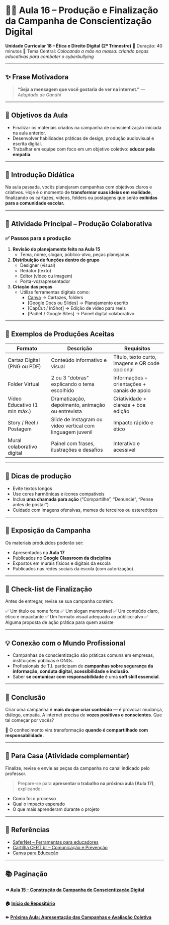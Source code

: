 # 🧑‍🎨 Aula 16 – Produção e Finalização da Campanha de Conscientização Digital

**Unidade Curricular 18 – Ética e Direito Digital (2º Trimestre)**
 📆 Duração: 40 minutos
 🎯 Tema Central: *Colocando a mão na massa: criando peças educativas para combater o cyberbullying*

------

## ✨ Frase Motivadora

> **“Seja a mensagem que você gostaria de ver na internet.”**
>  — *Adaptado de Gandhi*

------

## 🎯 Objetivos da Aula

- Finalizar os materiais criados na campanha de conscientização iniciada na aula anterior.
- Desenvolver habilidades práticas de design, produção audiovisual e escrita digital.
- Trabalhar em equipe com foco em um objetivo coletivo: **educar pela empatia**.

------

## 🧠 Introdução Didática

Na aula passada, vocês planejaram campanhas com objetivos claros e criativos.
 Hoje é o momento de **transformar suas ideias em realidade**, finalizando os cartazes, vídeos, folders ou postagens que serão **exibidas para a comunidade escolar.**

------

## 🎨 Atividade Principal – Produção Colaborativa

### ✅ Passos para a produção

1. **Revisão do planejamento feito na Aula 15**
   - Tema, nome, slogan, público-alvo, peças planejadas
2. **Distribuição de funções dentro do grupo**
   - Designer (visual)
   - Redator (texto)
   - Editor (vídeo ou imagem)
   - Porta-voz/apresentador
3. **Criação das peças**
   - Utilize ferramentas digitais como:
     - [Canva](https://www.canva.com/) → Cartazes, folders
     - [Google Docs ou Slides] → Planejamento escrito
     - [CapCut / InShot] → Edição de vídeo para reels
     - [Padlet / Google Sites] → Painel digital colaborativo

------

## 🎨 Exemplos de Produções Aceitas

| Formato                      | Descrição                                                  | Requisitos                                      |
| ---------------------------- | ---------------------------------------------------------- | ----------------------------------------------- |
| Cartaz Digital (PNG ou PDF)  | Conteúdo informativo e visual                              | Título, texto curto, imagens e QR code opcional |
| Folder Virtual               | 2 ou 3 "dobras" explicando o tema escolhido                | Informações + orientações + canais de apoio     |
| Vídeo Educativo (1 min máx.) | Dramatização, depoimento, animação ou entrevista           | Criatividade + clareza + boa edição             |
| Story / Reel / Postagem      | Slide de Instagram ou vídeo vertical com linguagem juvenil | Impacto rápido e ético                          |
| Mural colaborativo digital   | Painel com frases, ilustrações e desafios                  | Interativo e acessível                          |

------

## 🧠 Dicas de produção

- Evite textos longos
- Use cores harmônicas e ícones compatíveis
- Inclua **uma chamada para ação** (“Compartilhe”, “Denuncie”, “Pense antes de postar”)
- Cuidado com imagens ofensivas, memes de terceiros ou estereótipos

------

## 📣 Exposição da Campanha

Os materiais produzidos poderão ser:

- Apresentados na **Aula 17**
- Publicados no **Google Classroom da disciplina**
- Expostos em murais físicos e digitais da escola
- Publicados nas redes sociais da escola (com autorização)

------

## 📌 Check-list de Finalização

Antes de entregar, revise se sua campanha contém:

✅ Um título ou nome forte
 ✅ Um slogan memorável
 ✅ Um conteúdo claro, ético e impactante
 ✅ Um formato visual adequado ao público-alvo
 ✅ Alguma proposta de ação prática para quem assiste

------

## 💡 Conexão com o Mundo Profissional

- Campanhas de conscientização são práticas comuns em empresas, instituições públicas e ONGs.
- Profissionais de T.I. participam de **campanhas sobre segurança da informação, conduta digital, acessibilidade e inclusão.**
- Saber **se comunicar com responsabilidade** é uma **soft skill essencial**.

------

## 🧭 Conclusão

Criar uma campanha é **mais do que criar conteúdo** — é provocar mudança, diálogo, empatia.
 A internet precisa de **vozes positivas e conscientes**. Que tal começar por vocês?

📢 O conhecimento vira transformação **quando é compartilhado com responsabilidade.**

------

## 📝 Para Casa (Atividade complementar)

Finalize, revise e envie as peças da campanha no canal indicado pelo professor.

> Prepare-se para **apresentar o trabalho na próxima aula (Aula 17)**, explicando:

- Como foi o processo
- Qual o impacto esperado
- O que mais aprenderam durante o projeto

------

## 🔗 Referências

- [SaferNet – Ferramentas para educadores](https://new.safernet.org.br/)
- [Cartilha CERT.br – Comunicação e Prevenção](https://cartilha.cert.br/)
- [Canva para Educação](https://www.canva.com/pt_br/educacao/)

------

## 📚 Paginação

#### ⏪ [Aula 15 – Construção da Campanha de Conscientização Digital](https://chatgpt.com/g/g-p-67a127ac6b748191b56707d3b253f5cc-uc18/c/68122427-23a8-8003-841c-8ff74467f250#)

#### 🏠 [Início do Repositório](https://github.com/prof-andrericardo/uc18-etica_direito_digital)

#### ⏩ [Próxima Aula: Apresentação das Campanhas e Avaliação Coletiva](https://chatgpt.com/g/g-p-67a127ac6b748191b56707d3b253f5cc-uc18/c/68122427-23a8-8003-841c-8ff74467f250#)


